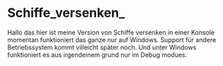 # Schiffe_versenken_
Hallo das hier ist meine Version von Schiffe versenken in einer Konsole
momentan funktioniert das ganze nur auf Windows. Support für andere Betriebssystem
kommt villeicht später noch. Und unter Windows funktioniert es aus irgendeinem grund nur im Debug modues.

